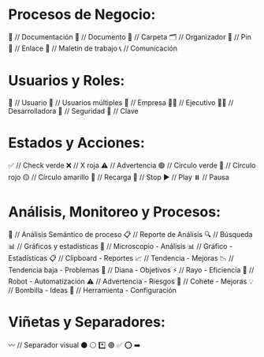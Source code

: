 # Procesos de Negocio:

📝 // Documentación
📄 // Documento
📁 // Carpeta
🗂️ // Organizador
📌 // Pin
🔗 // Enlace
💼 // Maletín de trabajo
📞 // Comunicación

# Usuarios y Roles:
👤 // Usuario
👥 // Usuarios múltiples
🏢 // Empresa
👨‍💼 // Ejecutivo
👩‍💻 // Desarrolladora
🔐 // Seguridad
🔑 // Clave
# Estados y Acciones:
✅ // Check verde
❌ // X roja
⚠️ // Advertencia
🟢 // Círculo verde
🔴 // Círculo rojo
🟡 // Círculo amarillo
🔄 // Recarga
🛑 // Stop
▶️ // Play
⏸️ // Pausa

# Análisis, Monitoreo y Procesos:
🔬 // Análisis Semántico de proceso
📋 // Reporte de Análisis 
🔍 // Búsqueda
📊 // Gráficos y estadísticas
🔬 // Microscopio - Análisis
📊 // Gráfico - Estadísticas
📋 // Clipboard - Reportes
📈 // Tendencia - Mejoras
📉 // Tendencia baja - Problemas
🎯 // Diana - Objetivos
⚡ // Rayo - Eficiencia
🤖 // Robot - Automatización
⚠️ // Advertencia - Riesgos
🚀 // Cohete - Mejoras
💡 // Bombilla - Ideas
🔧 // Herramienta - Configuración


# Viñetas y Separadores:

〰️ // Separador visual
⚫
⚪
*️⃣
🟣
✅
⭕
➡️